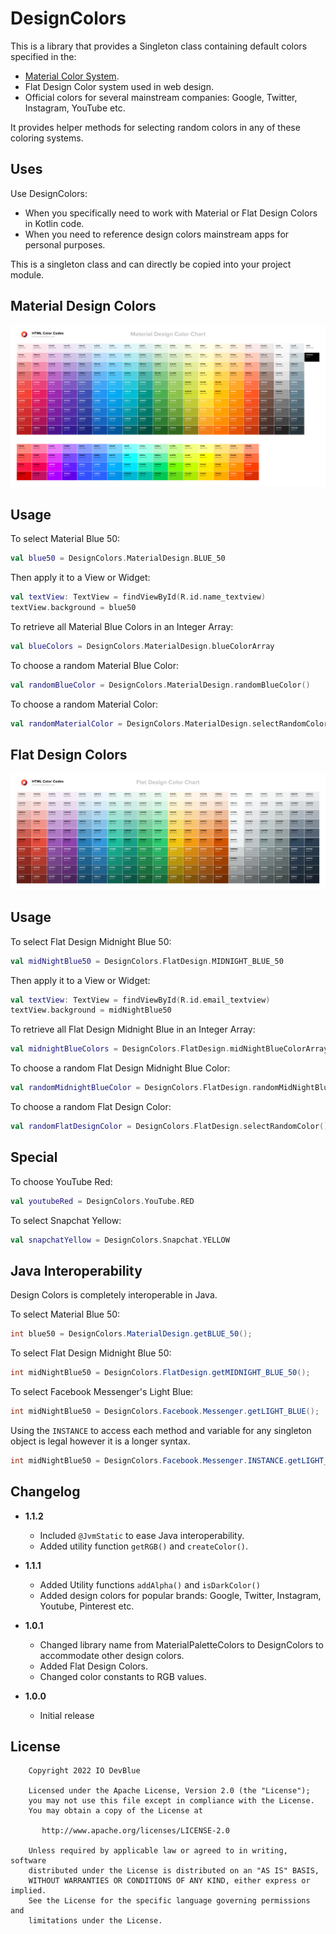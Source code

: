 DesignColors
============

This is a library that provides a Singleton class containing default colors specified in the: 
- [Material Color System](https://material.io/design/color/the-color-system.html#color-theme-creation).
- Flat Design Color system used in web design.
- Official colors for several mainstream companies: Google, Twitter, Instagram, YouTube etc.

It provides helper methods for selecting random colors in any of these coloring systems.

Uses
----
Use DesignColors: 
- When you specifically need to work with Material or Flat Design Colors in Kotlin code.
- When you need to reference design colors mainstream apps for personal purposes.

This is a singleton class and can directly be copied into your project module.

Material Design Colors
----------------------
<p align="center">
    <img src="/art/material-design-color-chart.png" alt="Material Design Color Chart">
</p>

Usage
-----
To select Material Blue 50:
```KOTLIN
val blue50 = DesignColors.MaterialDesign.BLUE_50
```

Then apply it to a View or Widget:
```KOTLIN
val textView: TextView = findViewById(R.id.name_textview)
textView.background = blue50
```

To retrieve all Material Blue Colors in an Integer Array:
```KOTLIN
val blueColors = DesignColors.MaterialDesign.blueColorArray
```

To choose a random Material Blue Color:
```KOTLIN
val randomBlueColor = DesignColors.MaterialDesign.randomBlueColor()
```

To choose a random Material Color:
```KOTLIN
val randomMaterialColor = DesignColors.MaterialDesign.selectRandomColor()
```

Flat Design Colors
------------------
<p align="center">
    <img src="/art/flat-design-color-chart.png" alt="Flat Design Color Chart">
</p>

Usage
-----
To select Flat Design Midnight Blue 50:
```KOTLIN
val midNightBlue50 = DesignColors.FlatDesign.MIDNIGHT_BLUE_50
```

Then apply it to a View or Widget:
```KOTLIN
val textView: TextView = findViewById(R.id.email_textview)
textView.background = midNightBlue50
```

To retrieve all Flat Design Midnight Blue in an Integer Array:
```KOTLIN
val midnightBlueColors = DesignColors.FlatDesign.midNightBlueColorArray
```

To choose a random Flat Design Midnight Blue Color:
```KOTLIN
val randomMidnightBlueColor = DesignColors.FlatDesign.randomMidNightBlueColor()
```

To choose a random Flat Design Color:
```KOTLIN
val randomFlatDesignColor = DesignColors.FlatDesign.selectRandomColor()
```

Special
-------
To choose YouTube Red:
```KOTLIN
val youtubeRed = DesignColors.YouTube.RED 
``` 

To select Snapchat Yellow:
```KOTLIN
val snapchatYellow = DesignColors.Snapchat.YELLOW
``` 

Java Interoperability
---------------------
Design Colors is completely interoperable in Java.

To select Material Blue 50:
```JAVA
int blue50 = DesignColors.MaterialDesign.getBLUE_50();
``` 

To select Flat Design Midnight Blue 50:
```JAVA
int midNightBlue50 = DesignColors.FlatDesign.getMIDNIGHT_BLUE_50();
```

To select Facebook Messenger's Light Blue:
```JAVA
int midNightBlue50 = DesignColors.Facebook.Messenger.getLIGHT_BLUE();
```

Using the `INSTANCE` to access each method and variable for any singleton object is legal however it is a longer syntax.
```JAVA
int midNightBlue50 = DesignColors.Facebook.Messenger.INSTANCE.getLIGHT_BLUE();
```

Changelog
---------
* **1.1.2**
    * Included `@JvmStatic` to ease Java interoperability.
    * Added utility function `getRGB()` and `createColor()`.

* **1.1.1**
    * Added Utility functions `addAlpha()` and `isDarkColor()`
    * Added design colors for popular brands: Google, Twitter, Instagram, Youtube, Pinterest etc.
  
* **1.0.1**
    * Changed library name from MaterialPaletteColors to DesignColors to accommodate other design colors.
    * Added Flat Design Colors.
    * Changed color constants to RGB values.
  
* **1.0.0**
    * Initial release


License
-------
```
    Copyright 2022 IO DevBlue
    
    Licensed under the Apache License, Version 2.0 (the "License");
    you may not use this file except in compliance with the License.
    You may obtain a copy of the License at

       http://www.apache.org/licenses/LICENSE-2.0

    Unless required by applicable law or agreed to in writing, software
    distributed under the License is distributed on an "AS IS" BASIS,
    WITHOUT WARRANTIES OR CONDITIONS OF ANY KIND, either express or implied.
    See the License for the specific language governing permissions and
    limitations under the License.
```